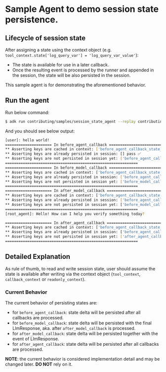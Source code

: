 # Sample Agent to demo session state persistence.

## Lifecycle of session state

After assigning a state using the context object (e.g.
`tool_context.state['log_query_var'] = 'log_query_var_value'`):

* The state is available for use in a later callback.
* Once the resulting event is processed by the runner and appended in the
  session, the state will be also persisted in the session.

This sample agent is for demonstrating the aforementioned behavior.

## Run the agent

Run below command:

```bash
$ adk run contributing/samples/session_state_agent --replay contributing/samples/session_state_agent/input.json
```

And you should see below output:

```bash
[user]: hello world!
===================== In before_agent_callback ==============================
** Asserting keys are cached in context: ['before_agent_callback_state_key'] pass ✅
** Asserting keys are already persisted in session: [] pass ✅
** Asserting keys are not persisted in session yet: ['before_agent_callback_state_key'] pass ✅
============================================================
===================== In before_model_callback ==============================
** Asserting keys are cached in context: ['before_agent_callback_state_key', 'before_model_callback_state_key'] pass ✅
** Asserting keys are already persisted in session: ['before_agent_callback_state_key'] pass ✅
** Asserting keys are not persisted in session yet: ['before_model_callback_state_key'] pass ✅
============================================================
===================== In after_model_callback ==============================
** Asserting keys are cached in context: ['before_agent_callback_state_key', 'before_model_callback_state_key', 'after_model_callback_state_key'] pass ✅
** Asserting keys are already persisted in session: ['before_agent_callback_state_key'] pass ✅
** Asserting keys are not persisted in session yet: ['before_model_callback_state_key', 'after_model_callback_state_key'] pass ✅
============================================================
[root_agent]: Hello! How can I help you verify something today?

===================== In after_agent_callback ==============================
** Asserting keys are cached in context: ['before_agent_callback_state_key', 'before_model_callback_state_key', 'after_model_callback_state_key', 'after_agent_callback_state_key'] pass ✅
** Asserting keys are already persisted in session: ['before_agent_callback_state_key', 'before_model_callback_state_key', 'after_model_callback_state_key'] pass ✅
** Asserting keys are not persisted in session yet: ['after_agent_callback_state_key'] pass ✅
============================================================
```

## Detailed Explanation

As rule of thumb, to read and write session state, user should assume the
state is available after writing via the context object
(`tool_context`, `callback_context` or `readonly_context`).

### Current Behavior

The current behavior of persisting states are:

* for `before_agent_callback`: state delta will be persisted after all callbacks are processed.
* for `before_model_callback`: state delta will be persisted with the final LlmResponse,
  aka. after `after_model_callback` is processed.
* for `after_model_callback`: state delta will be persisted together with the event of LlmResponse.
* for `after_agent_callback`: state delta will be persisted after all callbacks are processed.

**NOTE**: the current behavior is considered implementation detail and may be changed later. **DO NOT** rely on it.
